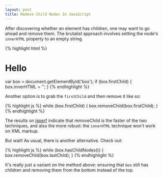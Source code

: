 ```yaml
---
layout: post
title: Remove Child Nodes In JavaScript
---
```


After discovering whether an element has children, one may want to go ahead and remove them. The brutalist approach involves setting the node's `innerHTML` property to an empty string.

{% highlight html %}
<div id="box">
  <h1>Hello</h1>
</div>

var box = document.getElementById('box');
if (box.firstChild) {
  box.innerHTML = '';
}
{% endhighlight %}

Another option is to grab the `firstChild` and then remove it like so:

{% highlight js %}
while (box.firstChild) {
  box.removeChild(box.firstChild);
}
{% endhighlight %}

The results on [jsperf](http://jsperf.com/innerhtml-vs-removechild) indicate that removeChild is the faster of the two techniques, and also the more robust: the `innerHTML` technique won't work on XML markup.

But wait! As usual, there is another alternative. Check out:

{% highlight js %}
while (box.hasChildNodes()) {
	box.removeChild(box.lastChild);
}
{% endhighlight %}

It's really just a variant on the method above: ensuring that `box` still has children and removing them from the bottom instead of the top.
